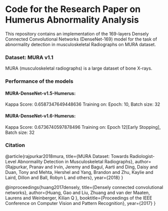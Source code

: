 # Code for the Research Paper on Humerus Abnormality Analysis
This repository contains an implementation of the 169-layers Densely Connected Convolutional Networks (DenseNet-169) model for the task of abnormality detection in musculoskeletal Radiographs on MURA dataset.
### Dataset: MURA v1.1
MURA (musculoskeletal radiographs) is a large dataset of bone X-rays.

### Performance of the models
#### MURA-DenseNet-v1.5-Humerus:
Kappa Score: 0.6587347649448636
Training on: Epoch: 10, Batch size: 32

#### MURA-DenseNet-v1.6-Humerus:
Kappa Score: 0.6736740597878496
Training on: Epoch 12[Early Stopping], Batch size: 32

### Citation
@article{rajpurkar2018mura, title={MURA Dataset: Towards Radiologist-Level Abnormality Detection in Musculoskeletal Radiographs}, author={Rajpurkar, Pranav and Irvin, Jeremy and Bagul, Aarti and Ding, Daisy and Duan, Tony and Mehta, Hershel and Yang, Brandon and Zhu, Kaylie and Laird, Dillon and Ball, Robyn L and others}, year={2018} }

@inproceedings{huang2017densely, title={Densely connected convolutional networks}, author={Huang, Gao and Liu, Zhuang and van der Maaten, Laurens and Weinberger, Kilian Q }, booktitle={Proceedings of the IEEE Conference on Computer Vision and Pattern Recognition}, year={2017} }

